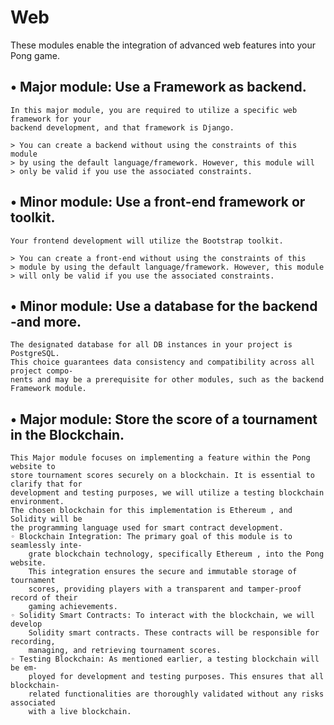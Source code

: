 # Web

These modules enable the integration of advanced web features into your Pong game.

## • Major module: Use a Framework as backend.

	In this major module, you are required to utilize a specific web framework for your
	backend development, and that framework is Django.
	
	> You can create a backend without using the constraints of this module
	> by using the default language/framework. However, this module will
	> only be valid if you use the associated constraints.

## • Minor module: Use a front-end framework or toolkit.

	Your frontend development will utilize the Bootstrap toolkit.
	
	> You can create a front-end without using the constraints of this
	> module by using the default language/framework. However, this module
	> will only be valid if you use the associated constraints.

## • Minor module: Use a database for the backend -and more.

	The designated database for all DB instances in your project is PostgreSQL.
	This choice guarantees data consistency and compatibility across all project compo-
	nents and may be a prerequisite for other modules, such as the backend Framework module.

## • Major module: Store the score of a tournament in the Blockchain.

	This Major module focuses on implementing a feature within the Pong website to
	store tournament scores securely on a blockchain. It is essential to clarify that for
	development and testing purposes, we will utilize a testing blockchain environment.
	The chosen blockchain for this implementation is Ethereum , and Solidity will be
	the programming language used for smart contract development.
	◦ Blockchain Integration: The primary goal of this module is to seamlessly inte-
		grate blockchain technology, specifically Ethereum , into the Pong website.
		This integration ensures the secure and immutable storage of tournament
		scores, providing players with a transparent and tamper-proof record of their
		gaming achievements.
	◦ Solidity Smart Contracts: To interact with the blockchain, we will develop
		Solidity smart contracts. These contracts will be responsible for recording,
		managing, and retrieving tournament scores.
	◦ Testing Blockchain: As mentioned earlier, a testing blockchain will be em-
		ployed for development and testing purposes. This ensures that all blockchain-
		related functionalities are thoroughly validated without any risks associated
		with a live blockchain.